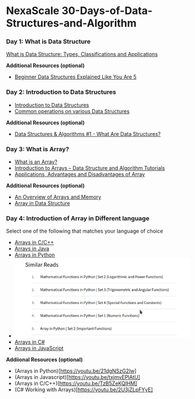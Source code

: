 # NexaScale 30-Days-of-Data-Structures-and-Algorithm

### Day 1: What is Data Structure
[What is Data Structure: Types, Classifications and Applications](https://www.geeksforgeeks.org/what-is-data-structure-types-classifications-and-applications/)

**Additional Resources (optional)**
- [Beginner Data Structures Explained Like You Are 5](https://youtu.be/o6VuST08S60)

### Day 2: Introduction to Data Structures
- [Introduction to Data Structures](https://www.geeksforgeeks.org/introduction-to-data-structures/)
- [Common operations on various Data Structures](https://www.geeksforgeeks.org/common-operations-on-various-data-structures/)

**Additional Resources (optional)**
- [Data Structures & Algorithms #1 - What Are Data Structures?](https://youtu.be/bum_19loj9A)

### Day 3: What is Array?
- [What is an Array?](https://www.geeksforgeeks.org/what-is-array/)
- [Introduction to Arrays – Data Structure and Algorithm Tutorials](https://www.geeksforgeeks.org/introduction-to-arrays-data-structure-and-algorithm-tutorials/)
- [Applications, Advantages and Disadvantages of Array](https://www.geeksforgeeks.org/applications-advantages-and-disadvantages-of-array-data-structure/)

**Additional Resources (optional)**
- [An Overview of Arrays and Memory](https://youtu.be/pmN9ExDf3yQ)
- [Array in Data Structure](https://youtu.be/b8cPdOX-ID4)

### Day 4: Introduction of Array in Different language

Select one of the following that matches your language of choice
- [Arrays in C/C++](https://www.geeksforgeeks.org/c-arrays/)
- [Arrays in Java](https://www.geeksforgeeks.org/arrays-in-java/)
- [Arrays in Python](https://www.geeksforgeeks.org/array-python-set-1-introduction-functions/)
- ![At the bottom of the python article, read the "similar reads" shown in this image](python-similar-read.png)
- [Arrays in C#](https://www.geeksforgeeks.org/c-sharp-arrays/)
- [Arrays in JavaScript](https://www.geeksforgeeks.org/arrays-in-javascript/)

**Addiional Resources (optional)**
- (Arrays in Python)[https://youtu.be/21dgNSzG2Iw]
- (Arrays in Javascript)[https://youtu.be/txjmvEPlAtU]
- (Arrays in C/C++)[https://youtu.be/TzB5ZeKQIHM]
- (C# Working with Arrays)[https://youtu.be/2U3jZLpFYyE]
